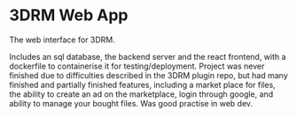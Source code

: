 # 3DRM Web App
The web interface for 3DRM.

Includes an sql database, the backend server and the react frontend, with a dockerfile to containerise it for testing/deployment.
Project was never finished due to difficulties described in the 3DRM plugin repo, but had many finished and partially finished features, including a market place for files, the ability to create an ad on the marketplace, login through google, and ability to manage your bought files. Was good practise in web dev.

